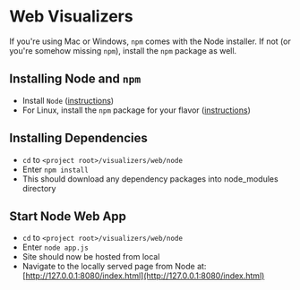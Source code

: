 Web Visualizers
===============

If you're using Mac or Windows, `npm` comes with the Node installer. If not (or you're somehow missing `npm`), install the `npm` package as well.

Installing Node and `npm`
-------------------------

- Install `Node` ([instructions](https://nodejs.org/download/))
- For Linux, install the `npm` package for your flavor ([instructions](https://docs.npmjs.com/getting-started/installing-node))

Installing Dependencies
-----------------------
- `cd` to `<project root>/visualizers/web/node`
- Enter `npm install`
- This should download any dependency packages into node_modules directory

Start Node Web App
------------------
- `cd` to `<project root>/visualizers/web/node`
- Enter `node app.js`
- Site should now be hosted from local
- Navigate to the locally served page from Node at: [http://127.0.0.1:8080/index.html](http://127.0.0.1:8080/index.html)